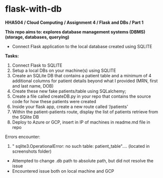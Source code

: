 # flask-with-db
**HHA504 / Cloud Computing / Assignment 4 / Flask and DBs / Part 1**

**This repo aims to: explores database management systems (DBMS) (storage, databases, querying)**
- Connect Flask application to the local database created using SQLITE

**Tasks:**
1. Connect Flask to SQLITE
2. Setup a local DBs on your machine(s) using SQLITE
3. Create an SQLite DB that contains a patient table and a minimum of 4 additional columns for patient details beyond what I provided (MRN, first and last name, DOB)
4. Create these new fake patients/table using SQLalchemy;
5. Create a file called createDB.py in your repo that contains the source code for how these patients were created
6. Inside your flask app, create a new route called ‘/patients’
7. Within the patient-patients route, display the list of patients retrieve from the SQlite DB
8. Deploy to Azure or GCP, insert in IP of machines in readme.md file in repo



Errors encounter:
1. " sqlite3.OperationalError: no such table: patient_table".... (located in screenshots folder)
- Attempted to change .db path to absolute path, but did not resolve the issue
- Encountered issue both on local machine and GCP